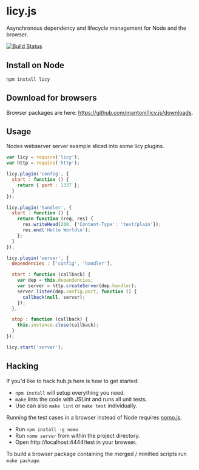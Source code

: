 # licy.js

Asynchronous dependency and lifecycle management for Node and the browser.

[![Build Status](https://secure.travis-ci.org/mantoni/licy.js.png?branch=master)](http://travis-ci.org/mantoni/licy.js)

## Install on Node

```
npm install licy
```

## Download for browsers

Browser packages are here: https://github.com/mantoni/licy.js/downloads.

## Usage

Nodes webserver server example sliced into some licy plugins.

```js
var licy = require('licy');
var http = require('http');

licy.plugin('config', {
  start : function () {
    return { port : 1337 };
  }
});

licy.plugin('handler', {
  start : function () {
    return function (req, res) {
      res.writeHead(200, {'Content-Type': 'text/plain'});
      res.end('Hello World\n');
    };
  }
});

licy.plugin('server', {
  dependencies : ['config', 'handler'],

  start : function (callback) {
    var dep = this.dependencies;
    var server = http.createServer(dep.handler);
    server.listen(dep.config.port, function () {
      callback(null, server);
    });
  },

  stop : function (callback) {
    this.instance.close(callback);
  }
});

licy.start('server');
```

## Hacking

If you'd like to hack hub.js here is how to get started:

 - `npm install` will setup everything you need.
 - `make` lints the code with JSLint and runs all unit tests.
 - Use can also `make lint` or `make test` individually.

Running the test cases in a browser instead of Node requires [nomo.js](https://github.com/mantoni/nomo.js).

 - Run `npm install -g nomo`
 - Run `nomo server` from within the project directory.
 - Open http://localhost:4444/test in your browser.

To build a browser package containing the merged / minified scripts run `make package`.
